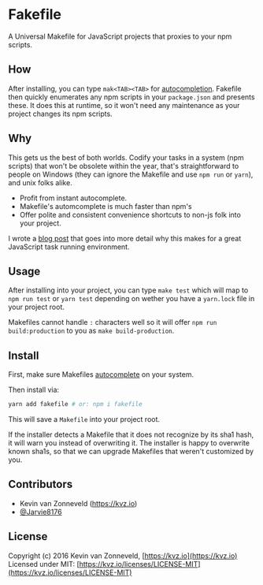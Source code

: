 # Fakefile

A Universal Makefile for JavaScript projects that proxies to your npm scripts. 

## How

After installing, you can type `mak<TAB><TAB>` for [autocompletion](https://davidalger.com/posts/bash-completion-on-os-x-with-brew/). Fakefile then quickly enumerates any npm scripts in your `package.json` and presents these. It does this at runtime, so it won't need any maintenance as your project changes its npm scripts.

## Why 

This gets us the best of both worlds. Codify your tasks in a system (npm scripts) that won't be obsolete within the year, that's straightforward to people on Windows (they can ignore the Makefile and use `npm run` or `yarn`), and unix folks alike. 

- Profit from instant autocomplete.
- Makefile's automcomplete is much faster than npm's
- Offer polite and consistent convenience shortcuts to non-js folk into your project.

I wrote a [blog post](https://kvz.io/blog/2016/02/18/a-universal-makefile-for-javascript/) that goes into more detail why this makes for a great JavaScript task running environment.

## Usage 

After installing into your project, you can type `make test` which will map to `npm run test` or `yarn test` depending on wether you have a `yarn.lock` file in your project root.

Makefiles cannot handle `:` characters well so it will offer `npm run build:production` to you as `make build-production`. 

## Install

First, make sure Makefiles [autocomplete](https://davidalger.com/posts/bash-completion-on-os-x-with-brew/) on your system.

Then install via:

```bash
yarn add fakefile # or: npm i fakefile
```

This will save a `Makefile` into your project root. 

If the installer detects a Makefile that it does not recognize by its sha1 hash, it will warn you instead of overwriting it. The installer is happy to overwrite known sha1s, so that we can upgrade Makefiles that weren't customized by you.

## Contributors

- Kevin van Zonneveld (<https://kvz.io>)
- [@Jarvie8176](https://github.com/Jarvie8176)

## License

Copyright (c) 2016 Kevin van Zonneveld, [https://kvz.io](https://kvz.io)  
Licensed under MIT: [https://kvz.io/licenses/LICENSE-MIT](https://kvz.io/licenses/LICENSE-MIT)
